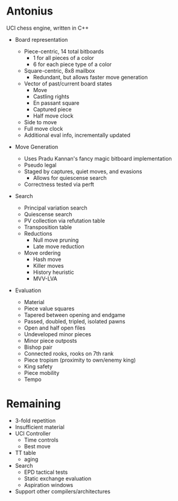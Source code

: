 # Antonius

UCI chess engine, written in C++

* Board representation
    * Piece-centric, 14 total bitboards
        * 1 for all pieces of a color
        * 6 for each piece type of a color
    * Square-centric, 8x8 mailbox
        * Redundant, but allows faster move generation
    * Vector of past/current board states
        * Move
        * Castling rights
        * En passant square
        * Captured piece
        * Half move clock
    * Side to move
    * Full move clock
    * Additional eval info, incrementally updated

* Move Generation
    * Uses Pradu Kannan's fancy magic bitboard implementation
    * Pseudo legal
    * Staged by captures, quiet moves, and evasions
        * Allows for quiescense search
    * Correctness tested via perft

* Search
    * Principal variation search
    * Quiescense search
    * PV collection via refutation table
    * Transposition table
    * Reductions
        * Null move pruning
        * Late move reduction
    * Move ordering
        * Hash move
        * Killer moves
        * History heuristic
        * MVV-LVA

* Evaluation
    * Material
    * Piece value squares
    * Tapered between opening and endgame 
    * Passed, doubled, tripled, isolated pawns
    * Open and half open files
    * Undeveloped minor pieces
    * Minor piece outposts
    * Bishop pair
    * Connected rooks, rooks on 7th rank
    * Piece tropism (proximity to own/enemy king)
    * King safety
    * Piece mobility
    * Tempo

# Remaining

* 3-fold repetition
* Insufficient material
* UCI Controller
    * Time controls
    * Best move
* TT table
    * aging
* Search
    * EPD tactical tests
    * Static exchange evaluation
    * Aspiration windows
* Support other compilers/architectures
